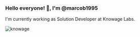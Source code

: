 ### Hello everyone! 👋, I'm @marcob1995

I'm currently working as Solution Developer at Knowage Labs. 


![knowage](https://user-images.githubusercontent.com/38689029/142902475-771a1259-ead6-4071-9897-c8a1f8abec35.png)
